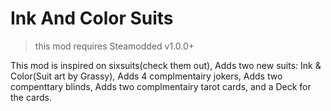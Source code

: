 # Ink And Color Suits
> this mod requires Steamodded v1.0.0+

This mod is inspired on sixsuits(check them out), Adds two new suits: Ink & Color(Suit art by Grassy), Adds 4 complmentairy jokers, Adds two compenttary blinds, Adds two complmentairy tarot cards, and a Deck for the cards. 

